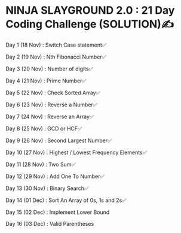 
<h1> NINJA SLAYGROUND 2.0 : 21 Day Coding Challenge (SOLUTION)✍️</h1>

Day 1 (18 Nov) : Switch Case statement✅

Day 2 (19 Nov) : Nth Fibonacci Number✅

Day 3 (20 Nov) : Number of digits✅

Day 4 (21 Nov) : Prime Number✅

Day 5 (22 Nov) : Check Sorted Array✅

Day 6 (23 Nov) : Reverse a Number✅

Day 7 (24 Nov) : Reverse an Array✅

Day 8 (25 Nov) : GCD or HCF✅

Day 9 (26 Nov) : Second Largest Number✅

Day 10 (27 Nov) : Highest / Lowest Frequency Elements✅

Day 11 (28 Nov) : Two Sum✅

Day 12 (29 Nov) : Add One To Number✅

Day 13 (30 Nov) : Binary Search✅

Day 14 (01 Dec) : Sort An Array of 0s, 1s and 2s✅

Day 15 (02 Dec) : Implement Lower Bound

Day 16 (03 Dec) : Valid Parentheses
